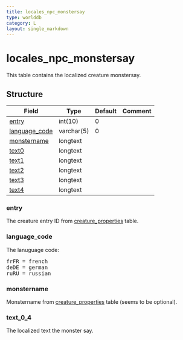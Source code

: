 ```yaml
---
title: locales_npc_monstersay
type: worlddb
category: L
layout: single_markdown
---
```


# locales_npc_monstersay
This table contains the localized creature monstersay. 

## Structure

Field                                                                                            | Type       | Default | Comment
------------------------------------------------------------------------------------------------ | ---------- | ------- | -------
[entry](#entry)                 | int(10)    | 0       |        
[language_code](#language_code) | varchar(5) | 0       |        
[monstername](#monstername)     | longtext   |         |        
[text0](#text_0_4)              | longtext   |         |        
[text1](#text_0_4)              | longtext   |         |        
[text2](#text_0_4)              | longtext   |         |        
[text3](#text_0_4)              | longtext   |         |        
[text4](#text_0_4)              | longtext   |         |        

### entry

The creature entry ID from [creature_properties](/Wiki/database/world/creature_properties/ "Creature properties") table.

### language_code

The lanuguage code:

<pre>
frFR = french
deDE = german
ruRU = russian
</pre>

### monstername

Monstername from [creature_properties](/Wiki/database/world/creature_properties/ "Creature properties") table (seems to be optional).

### text_0_4

The localized text the monster say.